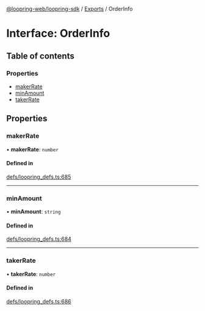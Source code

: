 [@loopring-web/loopring-sdk](../README.md) / [Exports](../modules.md) / OrderInfo

# Interface: OrderInfo

## Table of contents

### Properties

- [makerRate](OrderInfo.md#makerrate)
- [minAmount](OrderInfo.md#minamount)
- [takerRate](OrderInfo.md#takerrate)

## Properties

### makerRate

• **makerRate**: `number`

#### Defined in

[defs/loopring_defs.ts:685](https://github.com/Loopring/loopring_sdk/blob/d5fca11/src/defs/loopring_defs.ts#L685)

___

### minAmount

• **minAmount**: `string`

#### Defined in

[defs/loopring_defs.ts:684](https://github.com/Loopring/loopring_sdk/blob/d5fca11/src/defs/loopring_defs.ts#L684)

___

### takerRate

• **takerRate**: `number`

#### Defined in

[defs/loopring_defs.ts:686](https://github.com/Loopring/loopring_sdk/blob/d5fca11/src/defs/loopring_defs.ts#L686)

